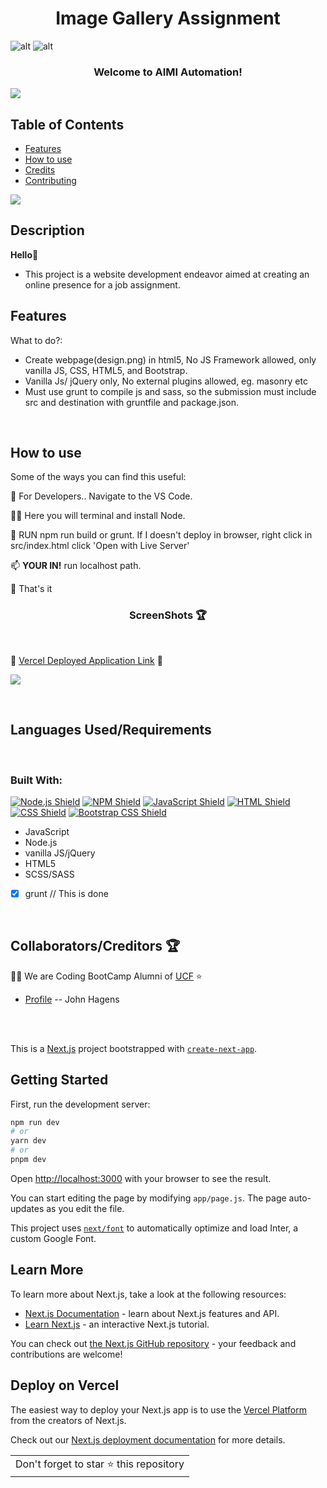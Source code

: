 <h1 align="center">Image Gallery Assignment </h1>

![alt](https://img.shields.io/badge/License-MIT-blue) ![alt](https://img.shields.io/website?down_color=red&down_message=offline&up_color=green&up_message=online&url=https%3A%2F%2Ftranquil-falls-34631.herokuapp.com%2Fnotes)

<h3 align="center">Welcome to AIMI Automation!</h3>

![](https://i.imgur.com/waxVImv.png)
<br>

## Table of Contents

- [Features](#features)
- [How to use](#benefits)
- [Credits](#credits)
- [Contributing](#contributing)

![](https://i.imgur.com/waxVImv.png)
<br>

## Description

**Hello👋**

- This project is a website development endeavor aimed at creating an online presence for a job assignment.

## <h2 id="features"> Features </h2>

What to do?:

- Create webpage(design.png) in html5, No JS Framework allowed, only vanilla JS, CSS, HTML5, and Bootstrap.
- Vanilla Js/ jQuery only, No external plugins allowed, eg. masonry etc
- Must use grunt to compile js and sass, so the submission must include src and destination with gruntfile and package.json.

<br>

## <h2 id="benefits"> How to use </h2>

Some of the ways you can find this useful:

🔭 For Developers.. Navigate to the VS Code.

👨‍💻 Here you will terminal and install Node.

🤝 RUN npm run build or grunt. If I doesn't deploy in browser, right click in src/index.html click 'Open with Live Server'

📫 **YOUR IN!** run localhost path.

👯 That's it

<h3 align="center">ScreenShots 🏆</h3>

<br>

🔭 [Vercel Deployed Application Link](https://john-hagens-jr-portfolio.vercel.app/) 🔭

![](https://i.imgur.com/waxVImv.png)

<br>

<h2>Languages Used/Requirements</h2>

<br>

### Built With:

[![Node.js Shield](https://img.shields.io/badge/Node.js-339933?&style=for-the-badge&logo=node.js&logoColor=white)](https://nodejs.org/en/) [![NPM Shield](https://img.shields.io/badge/NPM-333333?&style=for-the-badge&logo=npm&logoColor=white)](https://www.npmjs.com/) [![JavaScript Shield](https://img.shields.io/badge/JavaScript-F7DF1E?&style=for-the-badge&logo=javascript&logoColor=272727)](https://developer.mozilla.org/en-US/docs/Web/JavaScript) [![HTML Shield](https://img.shields.io/badge/HTML5-E34F26?&style=for-the-badge&logo=html5&logoColor=white)](https://developer.mozilla.org/en-US/docs/Glossary/HTML5) [![CSS Shield](https://img.shields.io/badge/CSS-1572B6?&style=for-the-badge&logo=css3&logoColor=white)](https://developer.mozilla.org/en-US/docs/Web/CSS) [![Bootstrap CSS Shield](https://img.shields.io/badge/Bootstrap_CSS-7952B3?&style=for-the-badge&logo=bootstrap&logoColor=white)](https://getbootstrap.com/)

- JavaScript
- Node.js
- vanilla JS/jQuery
- HTML5
- SCSS/SASS

- [x] grunt // This is done

<br>
<h2 id="credits">Collaborators/Creditors 🏆</h2>

👨‍💻 We are Coding BootCamp Alumni of [UCF](https://www.ucf.edu/students/) ⭐️

- [Profile](https://github.com/JonJon50 " John Hagens ") -- John Hagens

<table>
	<tr>
		<td>
			Don't forget to star ⭐ this repository
		</td>
	</tr>

<br>

<br>

This is a [Next.js](https://nextjs.org/) project bootstrapped with [`create-next-app`](https://github.com/vercel/next.js/tree/canary/packages/create-next-app).

## Getting Started

First, run the development server:

```bash
npm run dev
# or
yarn dev
# or
pnpm dev
```

Open [http://localhost:3000](http://localhost:3000) with your browser to see the result.

You can start editing the page by modifying `app/page.js`. The page auto-updates as you edit the file.

This project uses [`next/font`](https://nextjs.org/docs/basic-features/font-optimization) to automatically optimize and load Inter, a custom Google Font.

## Learn More

To learn more about Next.js, take a look at the following resources:

- [Next.js Documentation](https://nextjs.org/docs) - learn about Next.js features and API.
- [Learn Next.js](https://nextjs.org/learn) - an interactive Next.js tutorial.

You can check out [the Next.js GitHub repository](https://github.com/vercel/next.js/) - your feedback and contributions are welcome!

## Deploy on Vercel

The easiest way to deploy your Next.js app is to use the [Vercel Platform](https://vercel.com/new?utm_medium=default-template&filter=next.js&utm_source=create-next-app&utm_campaign=create-next-app-readme) from the creators of Next.js.

Check out our [Next.js deployment documentation](https://nextjs.org/docs/deployment) for more details.
